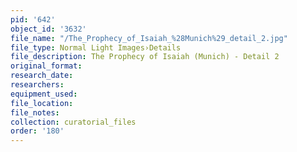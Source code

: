 ```yaml
---
pid: '642'
object_id: '3632'
file_name: "/The_Prophecy_of_Isaiah_%28Munich%29_detail_2.jpg"
file_type: Normal Light Images›Details
file_description: The Prophecy of Isaiah (Munich) - Detail 2
original_format:
research_date:
researchers:
equipment_used:
file_location:
file_notes:
collection: curatorial_files
order: '180'
---
```

